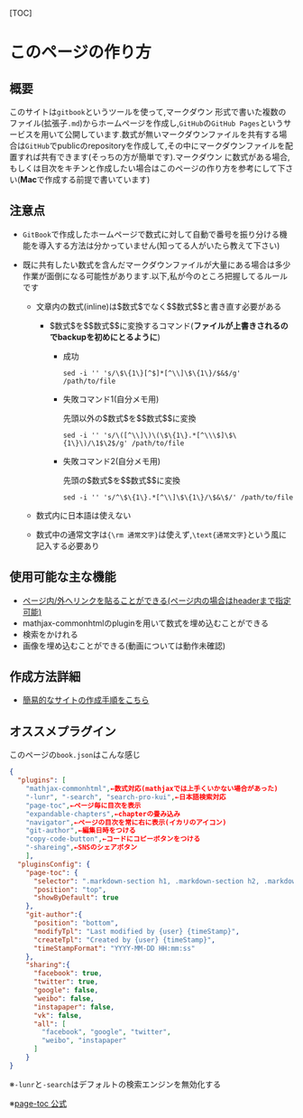 [TOC]

# このページの作り方

## 概要

このサイトは`gitbook`というツールを使って,マークダウン 形式で書いた複数のファイル(拡張子`.md`)からホームページを作成し,`GitHub`の`GitHub Pages`というサービスを用いて公開しています.数式が無いマークダウンファイルを共有する場合は`GitHub`でpublicのrepositoryを作成して,その中にマークダウンファイルを配置すれば共有できます(そっちの方が簡単です).マークダウン に数式がある場合,もしくは目次をキチンと作成したい場合はこのページの作り方を参考にして下さい(**Mac**で作成する前提で書いています)

## 注意点

* `GitBook`で作成したホームページで数式に対して自動で番号を振り分ける機能を導入する方法は分かっていません(知ってる人がいたら教えて下さい)

* 既に共有したい数式を含んだマークダウンファイルが大量にある場合は多少作業が面倒になる可能性があります.以下,私が今のところ把握してるルールです

  * 文章内の数式(inline)は\$数式\$でなく\$\$数式\$\$と書き直す必要がある

    * \$数式\$を\$\$数式\$\$に変換するコマンド(**ファイルが上書きされるのでbackupを初めにとるように**)

      * 成功

        `sed -i '' 's/\$\{1\}[^$]*[^\\]\$\{1\}/$&$/g' /path/to/file`

      * 失敗コマンド1(自分メモ用)

        先頭以外の\$数式\$を\$\$数式\$\$に変換

        `sed -i '' 's/\([^\\]\)\(\$\{1\}.*[^\\\$]\$\{1\}\)/\1$\2$/g' /path/to/file`

      * 失敗コマンド2(自分メモ用)

        先頭の\$数式\$を\$\$数式\$\$に変換

        `sed -i '' 's/^\$\{1\}.*[^\\]\$\{1\}/\$&\$/' /path/to/file`

  * 数式内に日本語は使えない

  * 数式中の通常文字は`{\rm 通常文字}`は使えず,`\text{通常文字}`という風に記入する必要あり

    

## 使用可能な主な機能

* [ページ内/外へリンクを貼ることができる(ページ内の場合はheaderまで指定可能)](https://www.garyng.xyz/gtil-gitbook/GitBook/relative-internal-links-in-gitbook.html)
* mathjax-commonhtmlのpluginを用いて数式を埋め込むことができる
* 検索をかけれる
* 画像を埋め込むことができる(動画については動作未確認)



## 作成方法詳細

* [簡易的なサイトの作成手順をこちら](https://akirat1993.github.io/ToyGitBook/)



## オススメプラグイン

このページの`book.json`はこんな感じ

``` json
{
  "plugins": [
    "mathjax-commonhtml",←数式対応(mathjaxでは上手くいかない場合があった)
    "-lunr", "-search", "search-pro-kui",←日本語検索対応
    "page-toc",←ページ毎に目次を表示
    "expandable-chapters",←chapterの畳み込み
    "navigator",←ページの目次を常に右に表示(イカリのアイコン)
    "git-author",←編集日時をつける
    "copy-code-button",←コードにコピーボタンをつける
  	"-shareing",←SNSのシェアボタン
 	],
  "pluginsConfig": {
    "page-toc": {
      "selector": ".markdown-section h1, .markdown-section h2, .markdown-section h3, .markdown-section h4, .markdown-section h5",
      "position": "top",
      "showByDefault": true
    },
    "git-author":{
      "position": "bottom",
      "modifyTpl": "Last modified by {user} {timeStamp}",
      "createTpl": "Created by {user} {timeStamp}",
      "timeStampFormat": "YYYY-MM-DD HH:mm:ss"
    },
    "sharing":{
      "facebook": true,
      "twitter": true,
      "google": false,
      "weibo": false,
      "instapaper": false,
      "vk": false,
      "all": [
        "facebook", "google", "twitter",
        "weibo", "instapaper"
      ]
    }
}
```

※`-lunr`と`-search`はデフォルトの検索エンジンを無効化する

※[page-toc 公式](https://www.npmjs.com/package/gitbook-plugin-page-toc)